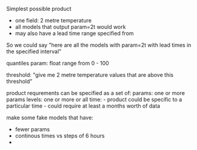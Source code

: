 


Simplest possible product
- one field: 2 metre temperature
- all models that output param=2t would work
- may also have a lead time range specified from

So we could say "here are all the models with param=2t with lead times in the specified interval"

quantiles
  param: 
  float range from 0 - 100

threshold:
  "give me 2 metre temperature values that are above this threshold"


  product requrements can be specified as a set of:
    params: one or more params
    levels: one or more or all 
    time: 
      - product could be specific to a particular time
      - could require at least a months worth of data


make some fake models that have:
 - fewer params
 - continous times vs steps of 6 hours
 - 
